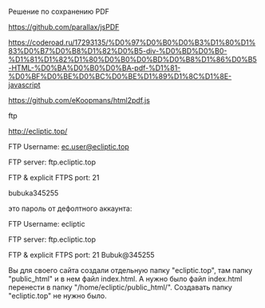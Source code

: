 Решение по сохранению PDF

https://github.com/parallax/jsPDF

https://coderoad.ru/17293135/%D0%97%D0%B0%D0%B3%D1%80%D1%83%D0%B7%D0%B8%D1%82%D0%B5-div-%D0%BD%D0%B0-%D1%81%D1%82%D1%80%D0%B0%D0%BD%D0%B8%D1%86%D0%B5-HTML-%D0%BA%D0%B0%D0%BA-pdf-%D1%81-%D0%BF%D0%BE%D0%BC%D0%BE%D1%89%D1%8C%D1%8E-javascript

https://github.com/eKoopmans/html2pdf.js




ftp

http://ecliptic.top/

FTP Username: ec.user@ecliptic.top

FTP server: ftp.ecliptic.top

FTP & explicit FTPS port:  21



bubuka345255


это пароль от дефолтного аккаунта:

FTP Username: ecliptic

FTP server: ftp.ecliptic.top

FTP & explicit FTPS port:  21
Bubuk@345255


Вы для своего сайта создали отдельную папку "ecliptic.top", там папку "public_html" и в нем файл index.html.
А нужно было файл index.html перенести в папку "/home/ecliptic/public_html/".
Создавать папку "ecliptic.top" не нужно было.

